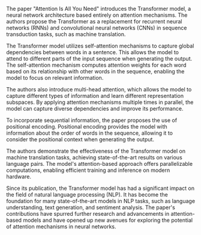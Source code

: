 The paper "Attention Is All You Need" introduces the Transformer model, a neural network architecture based entirely on attention mechanisms. The authors propose the Transformer as a replacement for recurrent neural networks (RNNs) and convolutional neural networks (CNNs) in sequence transduction tasks, such as machine translation.

The Transformer model utilizes self-attention mechanisms to capture global dependencies between words in a sentence. This allows the model to attend to different parts of the input sequence when generating the output. The self-attention mechanism computes attention weights for each word based on its relationship with other words in the sequence, enabling the model to focus on relevant information.

The authors also introduce multi-head attention, which allows the model to capture different types of information and learn different representation subspaces. By applying attention mechanisms multiple times in parallel, the model can capture diverse dependencies and improve its performance.

To incorporate sequential information, the paper proposes the use of positional encoding. Positional encoding provides the model with information about the order of words in the sequence, allowing it to consider the positional context when generating the output.

The authors demonstrate the effectiveness of the Transformer model on machine translation tasks, achieving state-of-the-art results on various language pairs. The model's attention-based approach offers parallelizable computations, enabling efficient training and inference on modern hardware.

Since its publication, the Transformer model has had a significant impact on the field of natural language processing (NLP). It has become the foundation for many state-of-the-art models in NLP tasks, such as language understanding, text generation, and sentiment analysis. The paper's contributions have spurred further research and advancements in attention-based models and have opened up new avenues for exploring the potential of attention mechanisms in neural networks.
